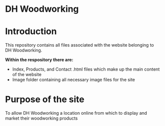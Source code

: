 # DH Woodworking
# Introduction
This repository contains all files associated with the website belonging to DH Woodworking.

**Within the respository there are:**
* Index, Products, and Contact .html files which make up the main content of the website
* Image folder containing all necessary image files for the site

# Purpose of the site
To allow DH Woodworking a location online from which to display and market their woodworking products
